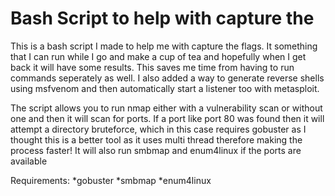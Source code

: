 # Bash Script to help with capture the

This is a bash script I made to help me with capture the flags. It something that I can run while I go and make a cup of tea and hopefully
when I get back it will have some results. This saves me time from having to run commands seperately as well. I also added a way to
generate reverse shells using msfvenom and then automatically start a listener too with metasploit.

The script allows you to run nmap either with a vulnerability scan or without one and then it will scan for ports. If a port like
port 80 was found then it will attempt a directory bruteforce, which in this case requires gobuster as I thought this is a
better tool as it uses multi thread therefore making the process faster! It will also run smbmap and enum4linux if the ports are available

Requirements:
*gobuster
*smbmap
*enum4linux
